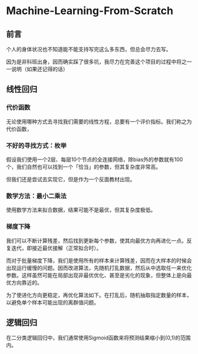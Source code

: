 # Machine-Learning-From-Scratch

## 前言

个人的身体状况也不知道能不能支持写完这么多东西，但总会尽力去写。

因为是非科班出身，因而确实踩了很多坑，我尽力在完善这个项目的过程中将之一一说明（如果还记得的话）

## 线性回归

### 代价函数

无论使用哪种方式去寻找我们需要的线性方程，总要有一个评价指标。我们称之为代价函数，

### 不好的寻找方式：枚举

假设我们使用一个2层、每层10个节点的全连接网络，除bias外的参数就有100个，我们自然也可以找到一个「恰当」的参数，但其复杂度非常高。

但我们还是尝试去实现它，但是作为一个反面教材出现。

### 数学方法：最小二乘法

使用数学方法来拟合数据，结果可能不是最优，但其复杂度极低。

### 梯度下降
我们可以不断计算残差，然后找到更新每个参数，使其向最优方向再进化一点。反复迭代，即接近最优接解（正常拟合时）。

而对于批量梯度下降，我们是使用所有的样本来计算残差，因而在大样本的时候会出现运行缓慢的问题。因而改进算法，先随机打乱数据，然后从中选取任一来优化参数。这样虽然可能在局部出现非最优优化、甚至是劣化的现象，但整体上是向最优方向靠近的。

为了使进化方向更稳定，再优化算法如下。在打乱后，随机抽取指定数量的样本，以避免单个样本可能出现的离群值问题。


## 逻辑回归
在二分类逻辑回归中，我们通常使用Sigmoid函数来将预测结果缩小到(0,1)的范围内。
